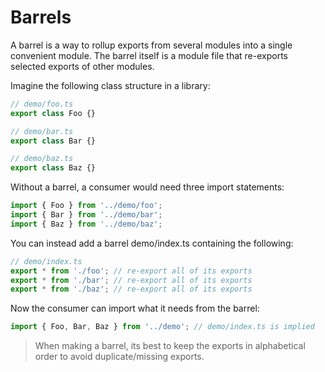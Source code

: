 <!-- https://basarat.gitbook.io/typescript/main-1/barrel -->

# Barrels
A barrel is a way to rollup exports from several modules into a single convenient module. The barrel itself is a module file that re-exports selected exports of other modules.

Imagine the following class structure in a library:

```js
// demo/foo.ts
export class Foo {}

// demo/bar.ts
export class Bar {}

// demo/baz.ts
export class Baz {}
```

Without a barrel, a consumer would need three import statements:
```js
import { Foo } from '../demo/foo';
import { Bar } from '../demo/bar';
import { Baz } from '../demo/baz';
```

You can instead add a barrel demo/index.ts containing the following:
```js
// demo/index.ts
export * from './foo'; // re-export all of its exports
export * from './bar'; // re-export all of its exports
export * from './baz'; // re-export all of its exports
```

Now the consumer can import what it needs from the barrel:

```js
import { Foo, Bar, Baz } from '../demo'; // demo/index.ts is implied
```

> When making a barrel, its best to keep the exports in alphabetical order to avoid duplicate/missing exports.
